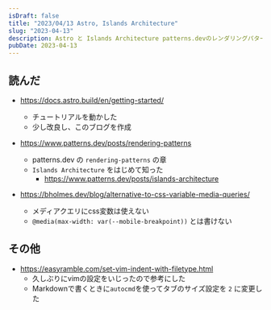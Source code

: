 ```yaml
---
isDraft: false
title: "2023/04/13 Astro, Islands Architecture"
slug: "2023-04-13"
description: Astro と Islands Architecture patterns.devのレンダリングパターンについて
pubDate: 2023-04-13
---
```


## 読んだ
- https://docs.astro.build/en/getting-started/
  - チュートリアルを動かした
  - 少し改良し、このブログを作成

- https://www.patterns.dev/posts/rendering-patterns
  - patterns.dev の `rendering-patterns` の章
  - `Islands Architecture` をはじめて知った
    - https://www.patterns.dev/posts/islands-architecture

- https://bholmes.dev/blog/alternative-to-css-variable-media-queries/
  - メディアクエリにcss変数は使えない
  - `@media(max-width: var(--mobile-breakpoint))` とは書けない

## その他
- https://easyramble.com/set-vim-indent-with-filetype.html
  - 久しぶりにvimの設定をいじったので参考にした
  - Markdownで書くときに`autocmd`を使ってタブのサイズ設定を `2` に変更した
